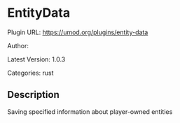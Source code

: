 # EntityData

Plugin URL: https://umod.org/plugins/entity-data

Author: 

Latest Version: 1.0.3

Categories: rust

## Description

Saving specified information about player-owned entities
